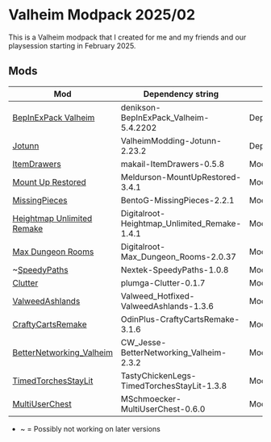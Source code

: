 # Valheim Modpack 2025/02

This is a Valheim modpack that I created for me and my friends and our playsession starting in February 2025.

## Mods

| Mod                                                                                                       | Dependency string                            | Type               |
| --------------------------------------------------------------------------------------------------------- | -------------------------------------------- | ------------------ |
| [BepInExPack Valheim](https://thunderstore.io/c/valheim/p/denikson/BepInExPack_Valheim/)                  | denikson-BepInExPack_Valheim-5.4.2202        | Dependency         |
| [Jotunn](https://thunderstore.io/c/valheim/p/ValheimModding/Jotunn/)                                      | ValheimModding-Jotunn-2.23.2                 | Dependency/Library |
| [ItemDrawers](https://thunderstore.io/c/valheim/p/makail/ItemDrawers/)                                    | makail-ItemDrawers-0.5.8                     | Mod                |
| [Mount Up Restored](https://thunderstore.io/c/valheim/p/Meldurson/MountUpRestored/)                       | Meldurson-MountUpRestored-3.4.1              | Mod                |
| [MissingPieces](https://thunderstore.io/c/valheim/p/BentoG/MissingPieces/)                                | BentoG-MissingPieces-2.2.1                   | Mod                |
| [Heightmap Unlimited Remake](https://thunderstore.io/c/valheim/p/Digitalroot/Heightmap_Unlimited_Remake/) | Digitalroot-Heightmap_Unlimited_Remake-1.4.1 | Mod                |
| [Max Dungeon Rooms](https://thunderstore.io/c/valheim/p/Digitalroot/Max_Dungeon_Rooms/)                   | Digitalroot-Max_Dungeon_Rooms-2.0.37         | Mod                |
| ~[SpeedyPaths](https://thunderstore.io/c/valheim/p/Nextek/SpeedyPaths/)                                   | Nextek-SpeedyPaths-1.0.8                     | Mod                |
| [Clutter](https://thunderstore.io/c/valheim/p/plumga/Clutter/)                                            | plumga-Clutter-0.1.7                         | Mod                |
| [ValweedAshlands](https://thunderstore.io/c/valheim/p/Valweed_Hotfixed/ValweedAshlands/)                  | Valweed_Hotfixed-ValweedAshlands-1.3.6       | Mod                |
| [CraftyCartsRemake](https://thunderstore.io/c/valheim/p/OdinPlus/CraftyCartsRemake/)                      | OdinPlus-CraftyCartsRemake-3.1.6             | Mod                |
| [BetterNetworking_Valheim](https://thunderstore.io/c/valheim/p/CW_Jesse/BetterNetworking_Valheim/)        | CW_Jesse-BetterNetworking_Valheim-2.3.2      | Mod                |
| [TimedTorchesStayLit](https://thunderstore.io/c/valheim/p/TastyChickenLegs/TimedTorchesStayLit/)          | TastyChickenLegs-TimedTorchesStayLit-1.3.8   | Mod                |
| [MultiUserChest](https://thunderstore.io/c/valheim/p/MSchmoecker/MultiUserChest/)                         | MSchmoecker-MultiUserChest-0.6.0             | Mod                |

- ~ = Possibly not working on later versions
